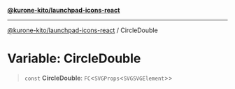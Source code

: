 [**@kurone-kito/launchpad-icons-react**](../README.md)

***

[@kurone-kito/launchpad-icons-react](../globals.md) / CircleDouble

# Variable: CircleDouble

> `const` **CircleDouble**: `FC`\<`SVGProps`\<`SVGSVGElement`\>\>
